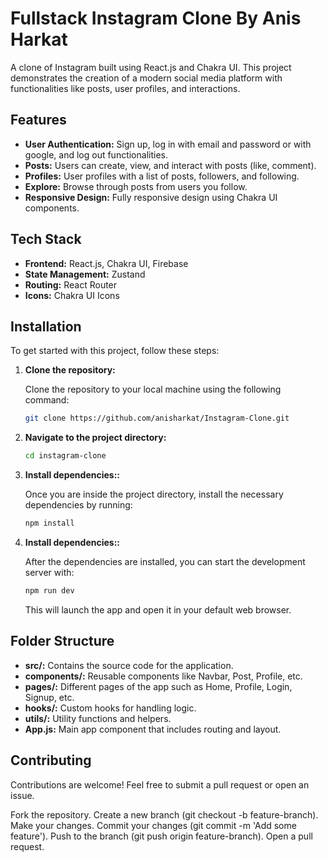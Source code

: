 # Fullstack Instagram Clone By Anis Harkat

A clone of Instagram built using React.js and Chakra UI. This project demonstrates the creation of a modern social media platform with functionalities like posts, user profiles, and interactions.

## Features

- **User Authentication:** Sign up, log in with email and password or with google, and log out functionalities.
- **Posts:** Users can create, view, and interact with posts (like, comment).
- **Profiles:** User profiles with a list of posts, followers, and following.
- **Explore:** Browse through posts from users you follow.
- **Responsive Design:** Fully responsive design using Chakra UI components.

## Tech Stack

- **Frontend:** React.js, Chakra UI, Firebase
- **State Management:** Zustand
- **Routing:** React Router
- **Icons:** Chakra UI Icons

## Installation

To get started with this project, follow these steps:

1. **Clone the repository:**

   Clone the repository to your local machine using the following command:

   ```bash
   git clone https://github.com/anisharkat/Instagram-Clone.git


2. **Navigate to the project directory:**

   ```bash
   cd instagram-clone

3. **Install dependencies::**

   Once you are inside the project directory, install the necessary dependencies by running:

   ```bash
   npm install

4. **Install dependencies::**

   After the dependencies are installed, you can start the development server with:

   ```bash
   npm run dev
   ```
   This will launch the app and open it in your default web browser.

   

## Folder Structure

- **src/:** Contains the source code for the application.
- **components/:** Reusable components like Navbar, Post, Profile, etc.
- **pages/:** Different pages of the app such as Home, Profile, Login, Signup, etc.
- **hooks/:** Custom hooks for handling logic.
- **utils/:** Utility functions and helpers.
- **App.js:** Main app component that includes routing and layout.

## Contributing
Contributions are welcome! Feel free to submit a pull request or open an issue.

Fork the repository.
Create a new branch (git checkout -b feature-branch).
Make your changes.
Commit your changes (git commit -m 'Add some feature').
Push to the branch (git push origin feature-branch).
Open a pull request.
